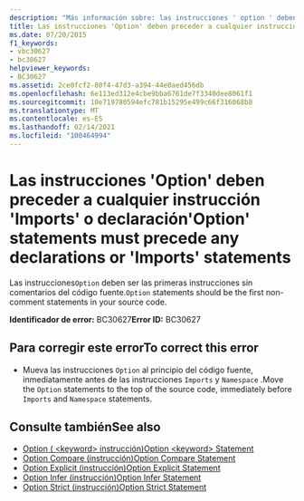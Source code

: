 ```yaml
---
description: "Más información sobre: las instrucciones ' option ' deben preceder a las declaraciones o instrucciones ' Imports '"
title: Las instrucciones 'Option' deben preceder a cualquier instrucción 'Imports' o declaración
ms.date: 07/20/2015
f1_keywords:
- vbc30627
- bc30627
helpviewer_keywords:
- BC30627
ms.assetid: 2ce0fcf2-80f4-47d3-a394-44e0aed456db
ms.openlocfilehash: 6e113ed312e4cbe9bba6761de7f3340dee8061f1
ms.sourcegitcommit: 10e719780594efc781b15295e499c66f316068b8
ms.translationtype: MT
ms.contentlocale: es-ES
ms.lasthandoff: 02/14/2021
ms.locfileid: "100464994"
---
```

# <a name="option-statements-must-precede-any-declarations-or-imports-statements"></a><span data-ttu-id="1978b-103">Las instrucciones 'Option' deben preceder a cualquier instrucción 'Imports' o declaración</span><span class="sxs-lookup"><span data-stu-id="1978b-103">'Option' statements must precede any declarations or 'Imports' statements</span></span>

<span data-ttu-id="1978b-104">Las instrucciones`Option` deben ser las primeras instrucciones sin comentarios del código fuente.</span><span class="sxs-lookup"><span data-stu-id="1978b-104">`Option` statements should be the first non-comment statements in your source code.</span></span>  
  
 <span data-ttu-id="1978b-105">**Identificador de error:** BC30627</span><span class="sxs-lookup"><span data-stu-id="1978b-105">**Error ID:** BC30627</span></span>  
  
## <a name="to-correct-this-error"></a><span data-ttu-id="1978b-106">Para corregir este error</span><span class="sxs-lookup"><span data-stu-id="1978b-106">To correct this error</span></span>  
  
- <span data-ttu-id="1978b-107">Mueva las instrucciones `Option` al principio del código fuente, inmediatamente antes de las instrucciones `Imports` y `Namespace` .</span><span class="sxs-lookup"><span data-stu-id="1978b-107">Move the `Option` statements to the top of the source code, immediately before `Imports` and `Namespace` statements.</span></span>  
  
## <a name="see-also"></a><span data-ttu-id="1978b-108">Consulte también</span><span class="sxs-lookup"><span data-stu-id="1978b-108">See also</span></span>

- [<span data-ttu-id="1978b-109">Option ( \<keyword> instrucción)</span><span class="sxs-lookup"><span data-stu-id="1978b-109">Option \<keyword> Statement</span></span>](../language-reference/statements/option-keyword-statement.md)
- [<span data-ttu-id="1978b-110">Option Compare (instrucción)</span><span class="sxs-lookup"><span data-stu-id="1978b-110">Option Compare Statement</span></span>](../language-reference/statements/option-compare-statement.md)
- [<span data-ttu-id="1978b-111">Option Explicit (instrucción)</span><span class="sxs-lookup"><span data-stu-id="1978b-111">Option Explicit Statement</span></span>](../language-reference/statements/option-explicit-statement.md)
- [<span data-ttu-id="1978b-112">Option Infer (instrucción)</span><span class="sxs-lookup"><span data-stu-id="1978b-112">Option Infer Statement</span></span>](../language-reference/statements/option-infer-statement.md)
- [<span data-ttu-id="1978b-113">Option Strict (instrucción)</span><span class="sxs-lookup"><span data-stu-id="1978b-113">Option Strict Statement</span></span>](../language-reference/statements/option-strict-statement.md)
